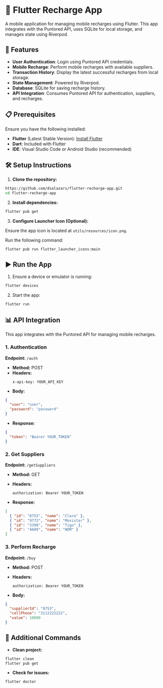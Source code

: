 # 📱 Flutter Recharge App

A mobile application for managing mobile recharges using Flutter. This app integrates with the Puntored API, uses SQLite for local storage, and manages state using Riverpod.

## 🚀 Features

- **User Authentication**: Login using Puntored API credentials.
- **Mobile Recharge**: Perform mobile recharges with available suppliers.
- **Transaction History**: Display the latest successful recharges from local storage.
- **State Management**: Powered by Riverpod.
- **Database**: SQLite for saving recharge history.
- **API Integration**: Consumes Puntored API for authentication, suppliers, and recharges.

## 📋 Prerequisites

Ensure you have the following installed:

- **Flutter** (Latest Stable Version): [Install Flutter](https://docs.flutter.dev/get-started/install)
- **Dart**: Included with Flutter
- **IDE**: Visual Studio Code or Android Studio (recommended)

## 🛠️ Setup Instructions

1. **Clone the repository:**

```bash
https://github.com/dsalazars/flutter-recharge-app.git
cd flutter-recharge-app
```

2. **Install dependencies:**

```bash
flutter pub get
```

3. **Configure Launcher Icon (Optional):**

Ensure the app icon is located at `utils/resources/icon.png`.

Run the following command:

```bash
flutter pub run flutter_launcher_icons:main
```

## ▶️ Run the App

1. Ensure a device or emulator is running:

```bash
flutter devices
```

2. Start the app:

```bash
flutter run
```

## 📊 API Integration

This app integrates with the Puntored API for managing mobile recharges.

### 1. Authentication

**Endpoint:** `/auth`

- **Method:** POST
- **Headers:**
  ```
  x-api-key: YOUR_API_KEY
  ```
- **Body:**

```json
{
  "user": "user",
  "password": "password"
}
```

- **Response:**

```json
{
  "token": "Bearer YOUR_TOKEN"
}
```

### 2. Get Suppliers

**Endpoint:** `/getSuppliers`

- **Method:** GET
- **Headers:**
  ```
  authorization: Bearer YOUR_TOKEN
  ```

- **Response:**

```json
[
  { "id": "8753", "name": "Claro" },
  { "id": "9773", "name": "Movistar" },
  { "id": "3398", "name": "Tigo" },
  { "id": "4689", "name": "WOM" }
]
```

### 3. Perform Recharge

**Endpoint:** `/buy`

- **Method:** POST
- **Headers:**
  ```
  authorization: Bearer YOUR_TOKEN
  ```

- **Body:**

```json
{
  "supplierId": "8753",
  "cellPhone": "3112222222",
  "value": 10000
}
```

## 📌 Additional Commands

- **Clean project:**

```bash
flutter clean
flutter pub get
```

- **Check for issues:**

```bash
flutter doctor
```


